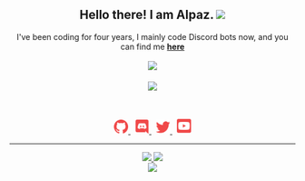 <h2 align="center">
    Hello there! I am <strong>Alpaz</strong>. <img src="https://raw.githubusercontent.com/MartinHeinz/MartinHeinz/master/wave.gif" width="30px">
</h2>
<p align="center">
    I've been coding for four years, I mainly code Discord bots now, and you can find me <strong> <a href="https://discord.gg/YbfS4FkryH">here</a></strong>
<br>
<br>
<a href="https://github.com/ZeroDiscord/">
        <img src="https://komarev.com/ghpvc/?username=wydalpaz&color=blueviolet" />
  </a> 
<br>
<br>
<a href="https://discord.com/users/473613869328367632">
        <img src="https://lanyard-profile-readme.vercel.app/api/473613869328367632?idleMessage=%22I%27m%20the%20biggest%20hypocrite%20%20of%202015%22&borderRadius=25px" />
    </a>
</p>
&nbsp;
<p align="center">
    <a href="https://github.com/wydalpaz/">
        <img src="./assets/icons/socialmedia-icons/github-solid.svg/" width="25px" />
    </a>
    &nbsp;
    <a href="https://discord.com/users/473613869328367632">
        <img src="./assets/icons/socialmedia-icons/discord-solid.svg/" width="25px" />
    </a>
    &nbsp;
    <a href="https://twitter.com/wydalpaz/">
        <img src="./assets/icons/socialmedia-icons/twitter-solid.svg/" width="25px" />
    </a>
    &nbsp;
    <a href="https://www.youtube.com/c/alpazwyd">
        <img src="./assets/icons/socialmedia-icons/youtube-solid.svg/" width="25px" />
    </a>
    
</p>
<hr/>
<p align="center">
    <a href="https://github.com/wydalpaz/">
        <img src="https://github-readme-streak-stats.herokuapp.com?user=wydalpaz&theme=nightowl&hide_border=true&date_format=M%20j%5B%2C%20Y%5D" />
  </a> 
  <a href="https://github.com/wydalpaz/">
        <img src="https://github-readme-stats.vercel.app/api?username=wydalpaz&show_icons=true&theme=nightowl" />
  </a> 
<br>
<a href="https://github.com/wydalpaz/">
        <img src="https://github-readme-stats.vercel.app/api/top-langs/?username=wydalpaz&theme=nightowl&langs_count=8&layout=compact" />
  </a> 
</p>


